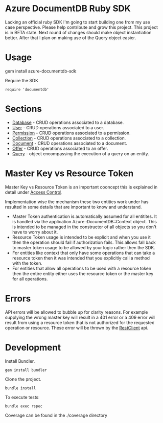 # Azure DocumentDB Ruby SDK

Lacking an official ruby SDK I'm going to start building one from my use case perspective.  Please help contribute and grow this project.  This project is in BETA state.  Next round of changes should make object instantiation better.  After that I plan on making use of the Query object easier.

# Usage

gem install azure-documentdb-sdk

Require the SDK

`require 'documentdb'`

# Sections

* [Database](/lib/database) - CRUD operations associated to a database.
* [User](/lib/user) - CRUD operations associated to a user.
* [Permission](/lib/permission) - CRUD operations associated to a permission.
* [Collection](/lib/collection) - CRUD operations associated to a collection.
* [Document](/lib/document) - CRUD operations associated to a document.
* [Offer](/lib/offer) - CRUD operations associated to an offer.
* [Query](/lib/query) - object encompassing the execution of a query on an entity.

# Master Key vs Resource Token

Master Key vs Resource Token is an important cooncept this is explained in detail under [Access Control](https://msdn.microsoft.com/en-us/library/azure/dn783368.aspx).

Implementation wise the mechanism these two entities work under has resulted in some details that are important to know and understand.

* Master Token authentication is automatically assumed for all entitites.  It is handled via the application Azure::DocumentDB::Context object.  This is intended to be managed in the constructor of all objects so you don't have to worry about it.
* Resource Token usage is intended to be explicit and when you use it then the operation should fail if authorization fails.  This allows fall back to master token usage to be allowed by your logic rather then the SDK.
* For entities like context that only have some operations that can take a resource token then it was intended that you explicitly call a method with the token.
* For entities that allow all operations to be used with a resource token then the entire entity either uses the resource token or the master key for all operations.

# Errors

API errors will be allowed to bubble up for clarity reasons.  For example supplying the wrong master key will result in a 401 error or a 409 error will result from using a resource token that is not authorized for the requested operation or resource.  These error will be thrown by the [RestClient](https://github.com/rest-client/rest-client) api.

# Development

Install Bundler.

`gem install bundler`

Clone the project.

`bundle install`

To execute tests:

`bundle exec rspec`

Coverage can be found in the ./coverage directory
